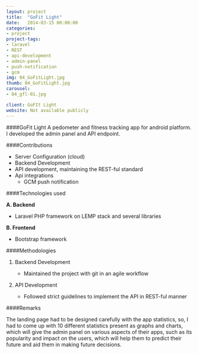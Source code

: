```yaml
---
layout: project
title:  "GoFit Light"
date:   2014-03-15 00:00:00
categories:
- project
project-tags:
- laravel
- REST
- api-development
- admin-panel
- push-notification
- gcm
img: 04_GoFitLight.jpg
thumb: 04_GoFitLight.jpg
carousel:
- 04_gfl-01.jpg

client: GoFIt Light
website: Not available publicly
---
```

####GoFit Light
A pedometer and fitness tracking app for android platform. I developed the admin panel and API
endpoint.

####Contributions
- Server Configuration (cloud)
- Backend Development
- API development, maintaining the REST-ful standard
- Api integrations 
	- GCM push notification

####Technologies used

**A. Backend**

   - Laravel PHP framework on LEMP stack and several libraries

**B. Frontend**

   - Bootstrap framework

####Methodologies

1. Backend Development
	- Maintained the project with git in an agile workflow

2. API Development
   - Followed strict guidelines to implement the API in REST-ful manner

####Remarks

The landing page had to be designed carefully with the app statistics,
so, I had to come up with 10 different statistics present as graphs and charts,
which will give the admin panel on various aspects of their apps, such as
its popularity and impact on the users, which will help them to predict their 
future and aid them in making future decisions.
